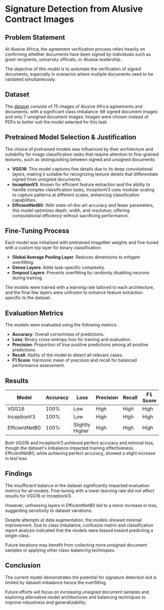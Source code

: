 # Signature Detection from Alusive Contract Images

## Problem Statement
At Alusive Africa, the agreement verification process relies heavily on confirming whether documents have been signed by individuals such as grant recipients, university officials, or Alusive leadership. 

The objective of this model is to automate the verification of signed documents, especially in scenarios where multiple documents need to be validated simultaneously.

## Dataset
The [dataset](https://drive.google.com/file/d/1Fnjy9BTNIW9Pgwt-stZbq6_VvZtXe_yH/view?usp=sharing) consists of 75 images of Alusive Africa agreements and documents, with a significant class imbalance: 68 signed document images and only 7 unsigned document images. Images were chosen instead of PDFs to better suit the model selected for this task.

## Pretrained Model Selection & Justification
The choice of pretrained models was influenced by their architecture and suitability for image classification tasks that require attention to fine-grained textures, such as distinguishing between signed and unsigned documents:

- **VGG16**: This model captures fine details due to its deep convolutional layers, making it suitable for recognizing texture details that differentiate signed from unsigned documents.
- **InceptionV3**: Known for efficient feature extraction and the ability to handle complex classification tasks, InceptionV3 uses modular scaling to capture patterns at different scales, enhancing classification capabilities.
- **EfficientNetB0**: With state-of-the-art accuracy and fewer parameters, this model optimizes depth, width, and resolution, offering computational efficiency without sacrificing performance.

## Fine-Tuning Process
Each model was initialized with pretrained ImageNet weights and fine-tuned with a custom top layer for binary classification:

- **Global Average Pooling Layer**: Reduces dimensions to mitigate overfitting.
- **Dense Layers**: Adds task-specific complexity.
- **Dropout Layers**: Prevents overfitting by randomly disabling neurons during training.

The models were trained with a learning rate tailored to each architecture, and the final few layers were unfrozen to enhance feature extraction specific to the dataset.

## Evaluation Metrics
The models were evaluated using the following metrics:

- **Accuracy**: Overall correctness of predictions.
- **Loss**: Binary cross-entropy loss for training and evaluation.
- **Precision**: Proportion of true positive predictions among all positive predictions.
- **Recall**: Ability of the model to detect all relevant cases.
- **F1 Score**: Harmonic mean of precision and recall for balanced performance assessment.

## Results

| Model        | Accuracy | Loss | Precision | Recall | F1 Score |
|--------------|----------|------|-----------|--------|----------|
| VGG16        | 100%     | Low  | High      | High   | High     |
| InceptionV3  | 100%     | Low  | High      | High   | High     |
| EfficientNetB0 | 100%  | Slightly Higher | High | High | High |

Both VGG16 and InceptionV3 achieved perfect accuracy and minimal loss, though the dataset's imbalance impacted training effectiveness. EfficientNetB0, while achieving perfect accuracy, showed a slight increase in test loss.

## Findings
The insufficient balance in the dataset significantly impacted evaluation metrics for all models. Fine-tuning with a lower learning rate did not affect results for VGG16 or InceptionV3. 

However, unfreezing layers in EfficientNetB0 led to a minor increase in loss, suggesting sensitivity to dataset variations.

Despite attempts at data augmentation, the models showed minimal improvement. Due to class imbalance, confusion matrix and classification report analysis indicated that the models were biased toward predicting a single class. 

Future iterations may benefit from collecting more unsigned document samples or applying other class-balancing techniques.

## Conclusion
The current model demonstrates the potential for signature detection but is limited by dataset imbalance hence the overfitting. 

Future efforts will focus on increasing unsigned document samples and exploring alternative model architectures and balancing techniques to improve robustness and generalizability.